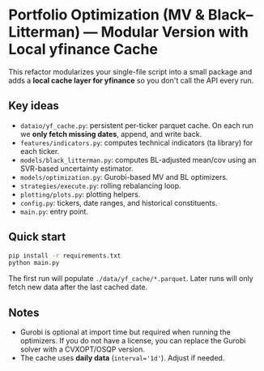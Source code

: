 
# Portfolio Optimization (MV & Black–Litterman) — Modular Version with Local yfinance Cache

This refactor modularizes your single-file script into a small package and adds a **local cache layer for yfinance** so you don't call the API every run.

## Key ideas

- `dataio/yf_cache.py`: persistent per-ticker parquet cache. On each run we **only fetch missing dates**, append, and write back.
- `features/indicators.py`: computes technical indicators (ta library) for each ticker.
- `models/black_litterman.py`: computes BL-adjusted mean/cov using an SVR-based uncertainty estimator.
- `models/optimization.py`: Gurobi-based MV and BL optimizers.
- `strategies/execute.py`: rolling rebalancing loop.
- `plotting/plots.py`: plotting helpers.
- `config.py`: tickers, date ranges, and historical constituents.
- `main.py`: entry point.

## Quick start

```bash
pip install -r requirements.txt
python main.py
```

The first run will populate `./data/yf_cache/*.parquet`. Later runs will only fetch new data after the last cached date.

## Notes

- Gurobi is optional at import time but required when running the optimizers. If you do not have a license, you can replace the Gurobi solver with a CVXOPT/OSQP version.
- The cache uses **daily data** (`interval='1d'`). Adjust if needed.
